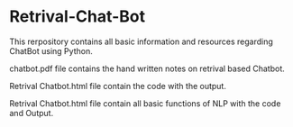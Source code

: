 # Retrival-Chat-Bot
This rerpository contains all basic information and resources regarding ChatBot using Python.

chatbot.pdf file contains the hand written notes on retrival based Chatbot.

Retrival Chatbot.html file contain the code with the output.

Retrival Chatbot.html file contain all basic functions of NLP with the code and Output.


